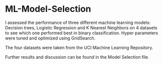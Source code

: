 # ML-Model-Selection
I assessed the performance of three different machine learning models: Decision trees, Logistic Regression and K Nearest Neighbors on 4 datasets to see which one performed best in binary classification. Hyper parameters were tuned and optimized using GridSearch.

The four datasets were taken from the UCI Machine Learning Repository.

Further results and discussion can be found in the Model Selection file. 
